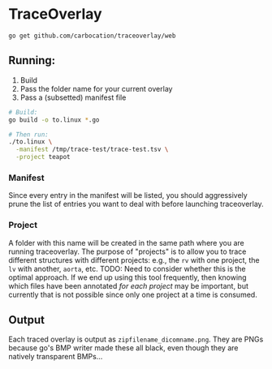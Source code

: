 # TraceOverlay

`go get github.com/carbocation/traceoverlay/web`

## Running:
1. Build
1. Pass the folder name for your current overlay
1. Pass a (subsetted) manifest file

```sh
# Build:
go build -o to.linux *.go

# Then run:
./to.linux \
  -manifest /tmp/trace-test/trace-test.tsv \
  -project teapot
```

### Manifest
Since every entry in the manifest will be listed, you should aggressively prune the list of entries you want to deal with before launching traceoverlay.

### Project
A folder with this name will be created in the same path where you are running traceoverlay. The purpose of "projects" is to allow you to trace different structures with different projects: e.g., the `rv` with one project, the `lv` with another, `aorta`, etc. TODO: Need to consider whether this is the optimal approach. If we end up using this tool frequently, then knowing which files have been annotated *for each project* may be important, but currently that is not possible since only one project at a time is consumed.

## Output
Each traced overlay is output as `zipfilename_dicomname.png`. They are PNGs because go's BMP writer made these all black, even though they are natively transparent BMPs...